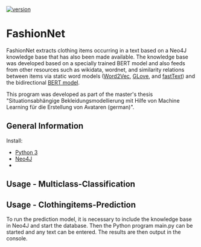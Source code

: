 [![version](https://img.shields.io/github/license/texttechnologylab/FashionNet)]()


# FashionNet
FashionNet extracts clothing items occurring in a text based on a Neo4J knowledge base that has also been made available. 
The knowledge base was developed based on a specially trained BERT model and also feeds from other resources such as wikidata, wordnet, and similarity relations between items via static word models ([Word2Vec](https://github.com/tensorflow/docs/blob/master/site/en/tutorials/text/word2vec.ipynb), [GLove](https://nlp.stanford.edu/projects/glove/), and [fastText](https://fasttext.cc/)) and the bidirectional [BERT model](https://github.com/google-research/bert).

This program was developed as part of the master's thesis "Situationsabhängige Bekleidungsmodellierung mit Hilfe von Machine Learning für die Erstellung von Avataren (german)".

## General Information

Install:
- [Python 3](https://www.python.org/downloads/)
- [Neo4J](https://neo4j.com/)
- 

## Usage - Multiclass-Classification


## Usage - Clothingitems-Prediction
To run the prediction model, it is necessary to include the knowledge base in Neo4J and start the database. Then the Python program main.py can be started and any text can be entered. The results are then output in the console.

